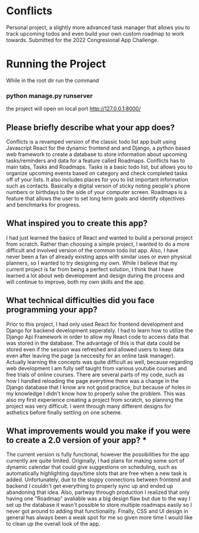 # Conflicts
Personal project, a slightly more advanced task manager that allows you to track upcoming todos and even build your own custom roadmap to work towards. Submitted for the 2022 Congresional App Challenge.

# Running the Project

While in the root dir run the command

### python manage.py runserver

the project will open on local port http://127.0.0.1:8000/

## Please briefly describe what your app does? 

Conflicts is a revamped version of the classic todo list app built using Javascript React for the dynamic frontend and and Django, a python based web framework to create a database to store information about upcoming tasks/reminders and data for a feature called Roadmaps. Conflicts has to main tabs, Tasks and Roadmaps. Tasks is a basic todo list, but allows you to organize upcoming events based on category and check completed tasks off of your lists. It also includes places for you to list important information such as contacts. Basically a digital verson of sticky noting people's phone numbers or birthdays to the side of your computer screen. Roadmaps is a feature that allows the user to set long term goals and identify objectives and benchmarks for progress. 

## What inspired you to create this app? 

I had just learned the basics of React and wanted to build a personal project from scratch. Rather than choosing a simple project, I wanted to do a more difficult and involved version of the common todo list app. Also, I have never been a fan of already existing apps with similar uses or even physical planners, so I wanted to try designing my own. While I believe that my current project is far from being a perfect solution, I think that I have learned a lot about web development and design during the process and will continue to improve, both my own skills and the app.

## What technical difficulties did you face programming your app?

Prior to this project, I had only used React for frontend development and Django for backend development seperately. I had to learn how to utilize the Django Api Framework in order to allow my React code to access data that was stored in the database. The advantage of this is that data could be stored even if the session was refreshed and allowed users to keep data even after leaving the page (a neccesity for an online task manager). Actually learning the concepts was quite difficult as well, because regarding web development I am fully self taught from various youtube courses and free trials of online courses. There are several parts of my code, such as how I handled reloading the page everytime there was a change in the Django database that I know are not good practice, but because of holes in my knowledge I didn't know how to properly solve the problem. This was also my first experience creating a project from scratch, so planning the project was very difficult. I went through many different designs for asthetics before finally settling on one scheme. 

## What improvements would you make if you were to create a 2.0 version of your app? *

The current version is fully functional, however the possibilities for the app currently are quite limited. Originally, I had plans for making some sort of dynamic calendar that could give suggestions on scheduling, such as automatically highlighting days/time slots that are free when a new task is added. Unfortunately, due to the sloppy connections between frontend and backend I couldn't get everything to properly sync up and ended up abandoning that idea. Also, partway through production I realized that only having one "Roadmap" avaliable was a big design flaw but due to the way I set up the database it wasn't possible to store multiple roadmaps easily so I never got around to adding that functionality. Finally, CSS and UI design in general has always been a weak spot for me so given more time I would like to clean up the overall look of the app. 
